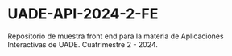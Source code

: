 # UADE-API-2024-2-FE
Repositorio de muestra front end para la materia de Aplicaciones Interactivas de UADE. Cuatrimestre 2 - 2024.
